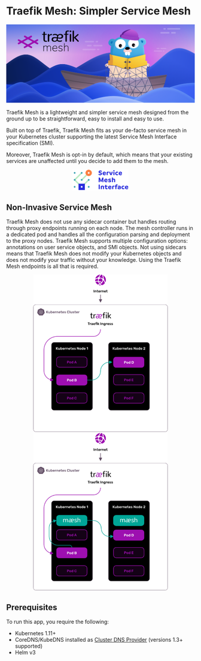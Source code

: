 # Traefik Mesh: Simpler Service Mesh

<p align="center">
<img src="assets/img/traefik-mesh.png" alt="Traefik Mesh" title="Traefik Mesh" />
</p>

Traefik Mesh is a lightweight and simpler service mesh designed from the ground up to be straightforward, easy to install and easy to use.

Built on top of Traefik, Traefik Mesh fits as your de-facto service mesh in your Kubernetes cluster supporting the latest Service Mesh Interface specification (SMI).

Moreover, Traefik Mesh is opt-in by default, which means that your existing services are unaffected until you decide to add them to the mesh.

<p align="center">
<a href="https://smi-spec.io" target="_blank"><img width="150" src="assets/img/smi.png" alt="SMI" title="SMI" /></a>
</p>

## Non-Invasive Service Mesh

Traefik Mesh does not use any sidecar container but handles routing through proxy endpoints running on each node.
The mesh controller runs in a dedicated pod and handles all the configuration parsing and deployment to the proxy nodes.
Traefik Mesh supports multiple configuration options: annotations on user service objects, and SMI objects.
Not using sidecars means that Traefik Mesh does not modify your Kubernetes objects and does not modify your traffic without your knowledge.
Using the Traefik Mesh endpoints is all that is required.

<p align="center">
<img width="360" src="assets/img/before-traefik-mesh-graphic.png" alt="Traefik Mesh" title="Traefik Mesh" />
<img width="360" src="assets/img/after-traefik-mesh-graphic.png" alt="Traefik Mesh" title="Traefik Mesh" />
</p>

## Prerequisites

To run this app, you require the following:

- Kubernetes 1.11+
- CoreDNS/KubeDNS installed as [Cluster DNS Provider](https://kubernetes.io/docs/tasks/administer-cluster/dns-custom-nameservers/) (versions 1.3+ supported)
- Helm v3
